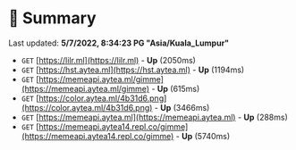 # 📖 Summary
Last updated: **5/7/2022, 8:34:23 PG "Asia/Kuala_Lumpur"**

- `GET` [https://lilr.ml](https://lilr.ml) - **Up** (2050ms)
- `GET` [https://hst.aytea.ml](https://hst.aytea.ml) - **Up** (1194ms)
- `GET` [https://memeapi.aytea.ml/gimme](https://memeapi.aytea.ml/gimme) - **Up** (615ms)
- `GET` [https://color.aytea.ml/4b31d6.png](https://color.aytea.ml/4b31d6.png) - **Up** (3466ms)
- `GET` [https://memeapi.aytea.ml](https://memeapi.aytea.ml) - **Up** (288ms)
- `GET` [https://memeapi.aytea14.repl.co/gimme](https://memeapi.aytea14.repl.co/gimme) - **Up** (5740ms)
